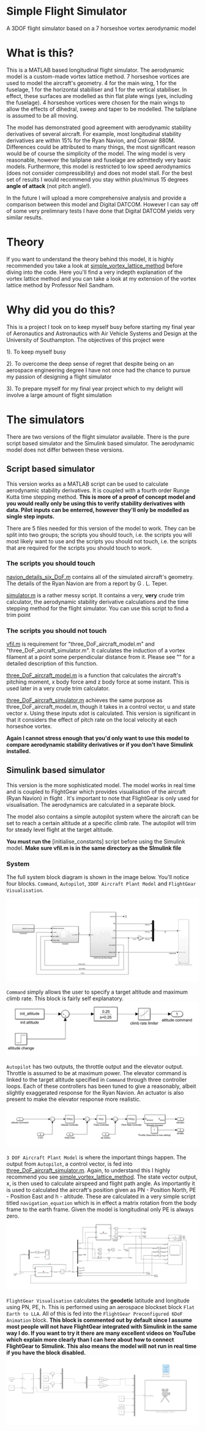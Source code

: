 # Simple Flight Simulator
A 3DOF flight simulator based on a 7 horseshoe vortex aerodynamic model

# What is this?
This is a MATLAB based longitudinal flight simulator. The aerodynamic model is a custom-made vortex lattice method. 7 horseshoe vortices are
used to model the aircraft's geometry. 4 for the main wing, 1 for the fuselage, 1 for the horizontal stabiliser and 1 for the vertical stabiliser. In effect,
these surfaces are modelled as thin flat plate wings (yes, including the fuselage). 4 horseshoe vortices were chosen for the main wings to allow the effects of 
dihedral, sweep and taper to be modelled. The tailplane is assumed to be all moving.

The model has demonstrated good agreement with aerodynamic stability derivatives of several aircraft. For example, most longitudinal stability derivatives are within 15% for the Ryan Navion, and Convair 880M. Differences could be attributed to many things, the most significant reason would be of course the simplicity of the model. The wing model is very reasonable, however the tailplane and fuselage are admittedly very basic models. Furthermore, this model is restricted to low speed aerodynamics (does not consider compressibility) and does not model stall. For the best set of results I would recommend you stay within plus/minus 15 degrees **angle of attack** (not pitch angle!).  

In the future I will upload a more comprehensive analysis and provide a comparison between this model and Digital DATCOM. However I can say off of some very prelimnary tests I have done that Digital DATCOM yields very similar results.

# Theory
If you want to understand the theory behind this model, it is highly recommended you take a look at [simple_vortex_lattice_method](https://github.com/DeclanClifford/simple_vortex_lattice_method) before diving into the code. Here you'll find a very
indepth explanation of the vortex lattice method and you can take a look at my extension of the vortex lattice method by Professor Neil Sandham.

# Why did you do this?
This is a project I took on to keep myself busy before starting my final year of Aeronautics and Astronautics with Air Vehicle Systems and Design at the University of Southampton. The objectives of this project were

1). To keep myself busy

2). To overcome the deep sense of regret that despite being on an aerospace engineering degree I have not once had the chance to pursue my passion of designing a flight simulator

3). To prepare myself for my final year project which to my delight will involve a large amount of flight simulation

# The simulators

There are two versions of the flight simulator available. There is the pure script based simulator and the Simulink based simulator. The aerodynamic model does not differ between these versions.

## Script based simulator
This version works as a MATLAB script can be used to calculate aerodynamic stability
derivatives. It is coupled with a fourth order Runge Kutta time stepping method. **This
is more of a proof of concept model and you would really only be using this to verify stability
derivatives with data. Pilot inputs can be enterred, however they'll only be modelled as single step inputs.**

There are 5 files needed for this version of the model to work. They can be split into two groups; the scripts you should touch, i.e. the scripts you will most likely want to use and the scripts you should not touch, i.e. the scripts that are required for the scripts you should touch to work.

### The scripts you should touch
[navion_details_six_DoF.m](https://github.com/DeclanClifford/simple_flight_simulator/blob/master/script%20version/navion_details_six_DoF.m) contains all of the simulated aircraft's geometry. The details of the Ryan Navion are from a report by G . L. Teper.

[simulator.m](https://github.com/DeclanClifford/simple_flight_simulator/blob/master/script%20version/simulator.m) is a rather messy script. It contains a very, **very** crude trim calculator, the aerodynamic stability derivative calculations and the time stepping method for the flight simulator. You can use this script to find a trim point 

### The scripts you should not touch
[vfil.m](https://github.com/DeclanClifford/simple_flight_simulator/blob/master/script%20version/vfil.m) is requirement for "three_DoF_aircraft_model.m" and "three_DoF_aircraft_simulator.m". It calculates the induction of a vortex filament at a point some perpendicular
distance from it. Please see "" for a detailed description of this function.

[three_DoF_aircraft_model.m](https://github.com/DeclanClifford/simple_flight_simulator/blob/master/script%20version/three_DoF_aircraft_model.m) is a function that calculates the aircraft's pitching moment, x body force amd z body force at some instant. This is used later
in a very crude trim calculator.

[three_DoF_aircraft_simulator.m](https://github.com/DeclanClifford/simple_flight_simulator/blob/master/script%20version/three_DoF_aircraft_simulator.m) achieves the same purpose as three_DoF_aircraft_model.m, though it takes in a control vector, u and state vector x. Using these inputs 
xdot is calculated. This version is significant in that it considers the effect of pitch rate on the local velocity at each horseshoe vortex.

**Again I cannot stress enough that you'd only want to use this model to compare aerodynamic stability derivatives or if you don't have Simulink installed.**

## Simulink based simulator
This version is the more sophisticated model. The model works in real time and is coupled 
to FlightGear which provides visualisation of the aircraft (Ryan Navion) in flight . It's important to note
that FlightGear is only used for visualisation. The aerodynamics are calculated in a separate block. 

The model also contains a simple autopilot system where the aircraft can be set to reach a certain altitude at a specific climb rate. The autopilot will trim for steady level flight at the target altitude.

**You must run the** [initialise_constants] script before using the Simulink model.
**Make sure vfil.m is in the same directory as the SImulink file**

### System
The full system block diagram is shown in the image below. You'll notice four blocks. `Command`, `Autopilot`, `3DOF Aircraft Plant Model` and `FlightGear Visualisation`.

![Figure 1](https://github.com/DeclanClifford/simple_flight_simulator/blob/master/images/system.JPG)

`Command` simply allows the user to specify a target altitude and maximum climb rate. This block is fairly self explanatory.
![Figure 2](https://github.com/DeclanClifford/simple_flight_simulator/blob/master/images/command.JPG)

`Autopilot` has two outputs, the throttle output and the elevator output. Throttle is assumed to be at maximum power. The elevator command is linked to the target altitude specified in `Command` through three controller loops. Each of these controllers has been tuned to give a reasonably, albeit slightly exaggerated response for the Ryan Navion. An actuator is also present to make the elevator response more realistic.
![Figure 3](https://github.com/DeclanClifford/simple_flight_simulator/blob/master/images/autopilot.JPG)

`3 DOF Aircraft Plant Model` is where the important things happen. The output from `Autopilot`, a control vector, is fed into [three_DoF_aircraft_simulator.m](https://github.com/DeclanClifford/simple_flight_simulator/blob/master/script%20version/three_DoF_aircraft_simulator.m). Again, to understand this I highly recommend you see [simple_vortex_lattice_method](https://github.com/DeclanClifford/simple_vortex_lattice_method). The state vector output, x, is then used to calculate airspeed and flight path angle. As importantly it is used to calculated the aircraft's position given as PN - Position North, PE - Position East and h - altitude. These are calculated in a very simple script titled `navigation_equation` which is in effect a matrix rotation from the body frame to the earth frame. Given the model is longitudinal only PE is always zero.
![Figure 4](https://github.com/DeclanClifford/simple_flight_simulator/blob/master/images/3dofaircraftplantmodel.JPG)

`FlightGear Visualisation` calculates the **geodetic** latitude and longitude using PN, PE, h. This is performed using an aerospace blockset block `Flat Earth to LLA`. All of this is fed into the `FlightGear Preconfigured 6DoF Animation` block. **This block is commented out by default since I assume most people will not have FlightGear integrated with Simulink in the same way I do. If you want to try it there are many excellent videos on YouTube which explain more clearly than I can here about how to connect FlightGear to Simulink. This also means the model will not run in real time if you have the block disabled.**
![Figure 5](https://github.com/DeclanClifford/simple_flight_simulator/blob/master/images/visualisation.JPG)


